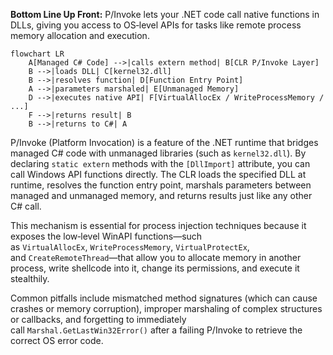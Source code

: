 **Bottom Line Up Front:** P/Invoke lets your .NET code call native functions in DLLs, giving you access to OS‑level APIs for tasks like remote process memory allocation and execution.

```mermaid
flowchart LR
    A[Managed C# Code] -->|calls extern method| B[CLR P/Invoke Layer]
    B -->|loads DLL| C[kernel32.dll]
    B -->|resolves function| D[Function Entry Point]
    A -->|parameters marshaled| E[Unmanaged Memory]
    D -->|executes native API| F[VirtualAllocEx / WriteProcessMemory / ...]
    F -->|returns result| B
    B -->|returns to C#| A
```

P/Invoke (Platform Invocation) is a feature of the .NET runtime that bridges managed C# code with unmanaged libraries (such as `kernel32.dll`). By declaring `static extern` methods with the `[DllImport]` attribute, you can call Windows API functions directly. The CLR loads the specified DLL at runtime, resolves the function entry point, marshals parameters between managed and unmanaged memory, and returns results just like any other C# call.

This mechanism is essential for process injection techniques because it exposes the low‑level WinAPI functions—such as `VirtualAllocEx`, `WriteProcessMemory`, `VirtualProtectEx`, and `CreateRemoteThread`—that allow you to allocate memory in another process, write shellcode into it, change its permissions, and execute it stealthily.

Common pitfalls include mismatched method signatures (which can cause crashes or memory corruption), improper marshaling of complex structures or callbacks, and forgetting to immediately call `Marshal.GetLastWin32Error()` after a failing P/Invoke to retrieve the correct OS error code.